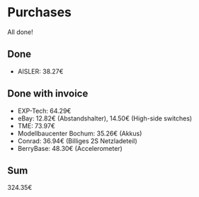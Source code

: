 # Purchases
All done!

## Done
- AISLER: 38.27€

## Done with invoice
- EXP-Tech: 64.29€
- eBay: 12.82€ (Abstandshalter), 14.50€ (High-side switches)
- TME: 73.97€
- Modellbaucenter Bochum: 35.26€ (Akkus)
- Conrad: 36.94€ (Billiges 2S Netzladeteil)
- BerryBase: 48.30€ (Accelerometer)

## Sum
324.35€
